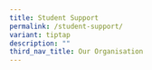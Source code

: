 ```yaml
---
title: Student Support
permalink: /student-support/
variant: tiptap
description: ""
third_nav_title: Our Organisation
---
```

